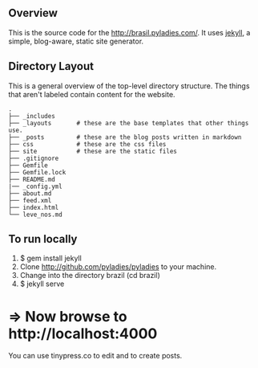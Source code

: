 Overview
--------

This is the source code for the http://brasil.pyladies.com/. It uses [jekyll][j], a simple, blog-aware, static site generator.

[j]: http://jekyllrb.com/

## Directory Layout

This is a general overview of the top-level directory structure. The
things that aren't labeled contain content for the website.


```
.
├── _includes
├── _layouts       # these are the base templates that other things use.
├── _posts         # these are the blog posts written in markdown
├── css            # these are the css files
├── site           # these are the static files
├── .gitignore
├── Gemfile
├── Gemfile.lock
├── README.md
|── _config.yml
├── about.md
├── feed.xml
├── index.html
└── leve_nos.md
```

## To run locally

1. $ gem install jekyll 
2. Clone http://github.com/pyladies/pyladies to your machine. 
3. Change into the directory brazil (cd brazil)
4. $ jekyll serve
# => Now browse to http://localhost:4000

You can use tinypress.co to edit and to create posts.
